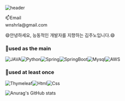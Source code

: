 <!--
**rlawnsh/rlawnsh** is a ✨ _special_ ✨ repository because its `README.md` (this file) appears on your GitHub profile.

Here are some ideas to get you started:

- 🔭 I’m currently working on ...
- 🌱 I’m currently learning ...
- 👯 I’m looking to collaborate on ...
- 🤔 I’m looking for help with ...
- 💬 Ask me about ...
- 📫 How to reach me: ...
- 😄 Pronouns: ...
- ⚡ Fun fact: ...
-->

![header](https://capsule-render.vercel.app/api?type=wave&color=auto&height=300&section=header&text=Junoh%20Kim&fontSize=90)
<div aline="center">
📫Email</br>
wnshrla@gmail.com</br>

😄안녕하세요, 능동적인 개발자를 지향하는 김주노입니다.😄</br>
### 🔨used as the main
![JAVA](https://img.shields.io/badge/JAVA-007396?style=for-the-badge&logo=java&logoColor=white)![Python](https://img.shields.io/badge/Python-3766AB?style=for-the-badge&logo=Python&logoColor=white)![Spring](https://img.shields.io/badge/Spring-6DB33F?style=for-the-badge&logo=Spring&logoColor=white)![SpringBoot](https://img.shields.io/badge/SpringBoot-6DB33F?style=for-the-badge&logo=SpringBoot&logoColor=white)![Mysql](https://img.shields.io/badge/mysql-4479A1?style=for-the-badge&logo=mysql&logoColor=white)![AWS](https://img.shields.io/badge/AWS-%23FF9900.svg?style=for-the-badge&logo=amazon-aws&logoColor=white)

### 🔨used at least once
![Thymeleaf](https://img.shields.io/badge/thymeleaf-005F0F?style=for-the-badge&logo=thymeleaf&logoColor=white)![Html](https://img.shields.io/badge/html-E34F26?style=for-the-badge&logo=html5&logoColor=white)![Css](https://img.shields.io/badge/css-1572B6?style=for-the-badge&logo=css3&logoColor=white)


![Anurag's GitHub stats](https://github-readme-stats.vercel.app/api?username=rlawnsh&show_icons=true&theme=radical)
</div>

